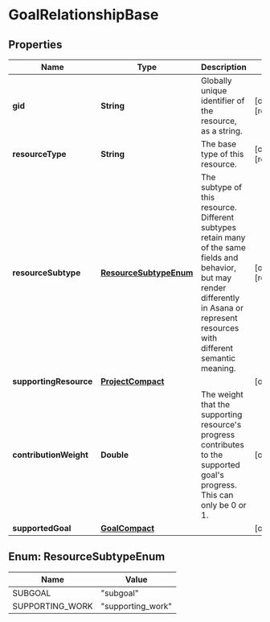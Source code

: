 

# GoalRelationshipBase


## Properties

| Name | Type | Description | Notes |
|------------ | ------------- | ------------- | -------------|
|**gid** | **String** | Globally unique identifier of the resource, as a string. |  [optional] [readonly] |
|**resourceType** | **String** | The base type of this resource. |  [optional] [readonly] |
|**resourceSubtype** | [**ResourceSubtypeEnum**](#ResourceSubtypeEnum) | The subtype of this resource. Different subtypes retain many of the same fields and behavior, but may render differently in Asana or represent resources with different semantic meaning. |  [optional] [readonly] |
|**supportingResource** | [**ProjectCompact**](ProjectCompact.md) |  |  [optional] |
|**contributionWeight** | **Double** | The weight that the supporting resource&#39;s progress contributes to the supported goal&#39;s progress. This can only be 0 or 1. |  [optional] |
|**supportedGoal** | [**GoalCompact**](GoalCompact.md) |  |  [optional] |



## Enum: ResourceSubtypeEnum

| Name | Value |
|---- | -----|
| SUBGOAL | &quot;subgoal&quot; |
| SUPPORTING_WORK | &quot;supporting_work&quot; |



